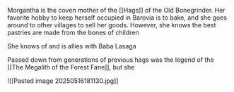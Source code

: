 Morgantha is the coven mother of the [[Hags]] of the Old Bonegrinder. Her favorite hobby to keep herself occupied in Barovia is to bake, and she goes around to other villages to sell her goods. However, she knows the best pastries are made from the bones of children

She knows of and is allies with Baba Lasaga

Passed down from generations of previous hags was the legend of the [[The Megalith of the Forest Fane]], but she 



![[Pasted image 20250516181130.jpg]]